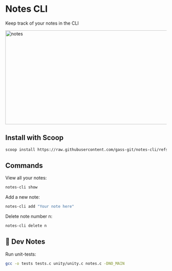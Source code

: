 # Notes CLI

Keep track of your notes in the CLI

<img width="706" height="293" alt="notes" src="https://github.com/user-attachments/assets/f1956c5f-a985-460a-84b6-e3a72ccd428f" />

## Install with Scoop

```sh
scoop install https://raw.githubusercontent.com/gass-git/notes-cli/refs/heads/main/notes-cli.json
```

## Commands

View all your notes:
```sh
notes-cli show
```

Add a new note:
```sh
notes-cli add "Your note here"
```

Delete note number n:
```sh
notes-cli delete n
```

## 🧪 Dev Notes

Run unit-tests:
```sh
gcc -o tests tests.c unity/unity.c notes.c -DNO_MAIN
```
